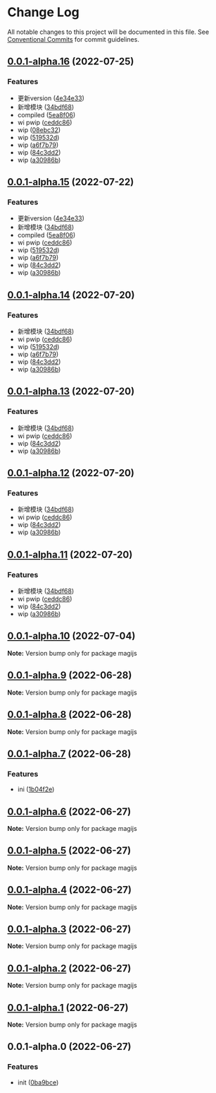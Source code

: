 # Change Log

All notable changes to this project will be documented in this file.
See [Conventional Commits](https://conventionalcommits.org) for commit guidelines.

## [0.0.1-alpha.16](https://github.com/stbui/magijs/compare/v0.0.1-alpha.10...v0.0.1-alpha.16) (2022-07-25)


### Features

* 更新version ([4e34e33](https://github.com/stbui/magijs/commit/4e34e33abb9d44053fb832116ee9f42f8a267083))
* 新增模块 ([34bdf68](https://github.com/stbui/magijs/commit/34bdf68b61e8048f0e16641d05cf313bf842b41d))
* compiled ([5ea8f06](https://github.com/stbui/magijs/commit/5ea8f065dac7e5ebabc58b0ba4ce7eff9a9903ba))
* wi pwip ([ceddc86](https://github.com/stbui/magijs/commit/ceddc864a743fb583338be81bc72fdbf6c0b164a))
* wip ([08ebc32](https://github.com/stbui/magijs/commit/08ebc328db21f6ac5132e608165ef714f825e35d))
* wip ([519532d](https://github.com/stbui/magijs/commit/519532de4b305a13b6865370c4ae33e853f5c456))
* wip ([a6f7b79](https://github.com/stbui/magijs/commit/a6f7b79875033eea566ea1d37a346c18a436c123))
* wip ([84c3dd2](https://github.com/stbui/magijs/commit/84c3dd2463238225a5f955a656fb88eadda5a2d1))
* wip ([a30986b](https://github.com/stbui/magijs/commit/a30986b8bc3ed28fbda240a1885803345d15af7d))





## [0.0.1-alpha.15](https://github.com/stbui/magijs/compare/v0.0.1-alpha.10...v0.0.1-alpha.15) (2022-07-22)


### Features

* 更新version ([4e34e33](https://github.com/stbui/magijs/commit/4e34e33abb9d44053fb832116ee9f42f8a267083))
* 新增模块 ([34bdf68](https://github.com/stbui/magijs/commit/34bdf68b61e8048f0e16641d05cf313bf842b41d))
* compiled ([5ea8f06](https://github.com/stbui/magijs/commit/5ea8f065dac7e5ebabc58b0ba4ce7eff9a9903ba))
* wi pwip ([ceddc86](https://github.com/stbui/magijs/commit/ceddc864a743fb583338be81bc72fdbf6c0b164a))
* wip ([519532d](https://github.com/stbui/magijs/commit/519532de4b305a13b6865370c4ae33e853f5c456))
* wip ([a6f7b79](https://github.com/stbui/magijs/commit/a6f7b79875033eea566ea1d37a346c18a436c123))
* wip ([84c3dd2](https://github.com/stbui/magijs/commit/84c3dd2463238225a5f955a656fb88eadda5a2d1))
* wip ([a30986b](https://github.com/stbui/magijs/commit/a30986b8bc3ed28fbda240a1885803345d15af7d))





## [0.0.1-alpha.14](https://github.com/stbui/magijs/compare/v0.0.1-alpha.10...v0.0.1-alpha.14) (2022-07-20)


### Features

* 新增模块 ([34bdf68](https://github.com/stbui/magijs/commit/34bdf68b61e8048f0e16641d05cf313bf842b41d))
* wi pwip ([ceddc86](https://github.com/stbui/magijs/commit/ceddc864a743fb583338be81bc72fdbf6c0b164a))
* wip ([519532d](https://github.com/stbui/magijs/commit/519532de4b305a13b6865370c4ae33e853f5c456))
* wip ([a6f7b79](https://github.com/stbui/magijs/commit/a6f7b79875033eea566ea1d37a346c18a436c123))
* wip ([84c3dd2](https://github.com/stbui/magijs/commit/84c3dd2463238225a5f955a656fb88eadda5a2d1))
* wip ([a30986b](https://github.com/stbui/magijs/commit/a30986b8bc3ed28fbda240a1885803345d15af7d))





## [0.0.1-alpha.13](https://github.com/stbui/magijs/compare/v0.0.1-alpha.10...v0.0.1-alpha.13) (2022-07-20)


### Features

* 新增模块 ([34bdf68](https://github.com/stbui/magijs/commit/34bdf68b61e8048f0e16641d05cf313bf842b41d))
* wi pwip ([ceddc86](https://github.com/stbui/magijs/commit/ceddc864a743fb583338be81bc72fdbf6c0b164a))
* wip ([84c3dd2](https://github.com/stbui/magijs/commit/84c3dd2463238225a5f955a656fb88eadda5a2d1))
* wip ([a30986b](https://github.com/stbui/magijs/commit/a30986b8bc3ed28fbda240a1885803345d15af7d))





## [0.0.1-alpha.12](https://github.com/stbui/magijs/compare/v0.0.1-alpha.10...v0.0.1-alpha.12) (2022-07-20)


### Features

* 新增模块 ([34bdf68](https://github.com/stbui/magijs/commit/34bdf68b61e8048f0e16641d05cf313bf842b41d))
* wi pwip ([ceddc86](https://github.com/stbui/magijs/commit/ceddc864a743fb583338be81bc72fdbf6c0b164a))
* wip ([84c3dd2](https://github.com/stbui/magijs/commit/84c3dd2463238225a5f955a656fb88eadda5a2d1))
* wip ([a30986b](https://github.com/stbui/magijs/commit/a30986b8bc3ed28fbda240a1885803345d15af7d))





## [0.0.1-alpha.11](https://github.com/stbui/magijs/compare/v0.0.1-alpha.10...v0.0.1-alpha.11) (2022-07-20)


### Features

* 新增模块 ([34bdf68](https://github.com/stbui/magijs/commit/34bdf68b61e8048f0e16641d05cf313bf842b41d))
* wi pwip ([ceddc86](https://github.com/stbui/magijs/commit/ceddc864a743fb583338be81bc72fdbf6c0b164a))
* wip ([84c3dd2](https://github.com/stbui/magijs/commit/84c3dd2463238225a5f955a656fb88eadda5a2d1))
* wip ([a30986b](https://github.com/stbui/magijs/commit/a30986b8bc3ed28fbda240a1885803345d15af7d))





## [0.0.1-alpha.10](https://github.com/stbui/magijs/compare/v0.0.1-alpha.9...v0.0.1-alpha.10) (2022-07-04)

**Note:** Version bump only for package magijs





## [0.0.1-alpha.9](https://github.com/stbui/magijs/compare/v0.0.1-alpha.8...v0.0.1-alpha.9) (2022-06-28)

**Note:** Version bump only for package magijs





## [0.0.1-alpha.8](https://github.com/stbui/magijs/compare/v0.0.1-alpha.7...v0.0.1-alpha.8) (2022-06-28)

**Note:** Version bump only for package magijs





## [0.0.1-alpha.7](https://github.com/stbui/magijs/compare/v0.0.1-alpha.6...v0.0.1-alpha.7) (2022-06-28)


### Features

* ini ([1b04f2e](https://github.com/stbui/magijs/commit/1b04f2ef98c98cf43e94051c0933c95e3fe682f6))





## [0.0.1-alpha.6](https://github.com/stbui/magijs/compare/v0.0.1-alpha.5...v0.0.1-alpha.6) (2022-06-27)

**Note:** Version bump only for package magijs





## [0.0.1-alpha.5](https://github.com/stbui/magijs/compare/v0.0.1-alpha.4...v0.0.1-alpha.5) (2022-06-27)

**Note:** Version bump only for package magijs





## [0.0.1-alpha.4](https://github.com/stbui/magijs/compare/v0.0.1-alpha.3...v0.0.1-alpha.4) (2022-06-27)

**Note:** Version bump only for package magijs





## [0.0.1-alpha.3](https://github.com/stbui/magijs/compare/v0.0.1-alpha.2...v0.0.1-alpha.3) (2022-06-27)

**Note:** Version bump only for package magijs





## [0.0.1-alpha.2](https://github.com/stbui/magijs/compare/v0.0.1-alpha.1...v0.0.1-alpha.2) (2022-06-27)

**Note:** Version bump only for package magijs





## [0.0.1-alpha.1](https://github.com/stbui/magijs/compare/v0.0.1-alpha.0...v0.0.1-alpha.1) (2022-06-27)

**Note:** Version bump only for package magijs





## 0.0.1-alpha.0 (2022-06-27)


### Features

* init ([0ba9bce](https://github.com/stbui/magijs/commit/0ba9bceb41d6ce04c2171a12a0af8daef3ca02bf))

